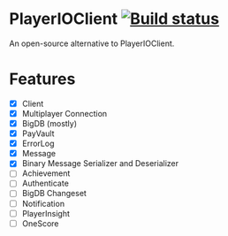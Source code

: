 # PlayerIOClient [![Build status](https://ci.appveyor.com/api/projects/status/9tk7vrpboxu2lleu?svg=true)](https://ci.appveyor.com/project/atillabyte/playerioclient)
An open-source alternative to PlayerIOClient.

# Features
- [x] Client
- [x] Multiplayer Connection
- [x] BigDB (mostly)
- [x] PayVault
- [x] ErrorLog
- [x] Message
- [x] Binary Message Serializer and Deserializer
- [ ] Achievement
- [ ] Authenticate
- [ ] BigDB Changeset
- [ ] Notification
- [ ] PlayerInsight
- [ ] OneScore
